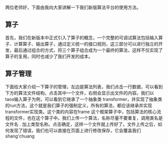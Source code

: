 两位老师好，下面由我向大家讲解一下我们新版算法平台的使用方法。
## 算子
首先，我们在新版本中正式引入了算子的概念，一个完整的可调试算法包括输入算子、计算算子、输出算子，通过定义统一的接口规则，这三部分可以进行独立的开发，最后通过组合的方式，将三个算子组合成为一个最终的算法，这样不仅实现了算子的复用，同时也减少了我们开发的成本。
## 算子管理
下面给大家介绍一下算子的管理，左边是算法列表，我们点击一行数据，可以看到下方的算法文件结构，点击其中一个文件，右侧会显示出文件的内容。我们以taos输入算子为例，可以看到它继承了一个抽象类 transformer，并实现了抽象类的run方法，这个就是我们算子的强制定义，所有的算法，都应该继承并实现transformer实现类。这个类的内容在frame 这个框架算子中，包括算法的核心流程的文件，也在这个算子中。我们上传一个算法，名称尽量不要重复，调用类名是文件名 . 加上类型名称。点击确定，这样一个文件就上传好了。文件上传之后，如何发现了错误，我们也可以直接在页面上进行修改保存，它会覆盖我们shang'chuang